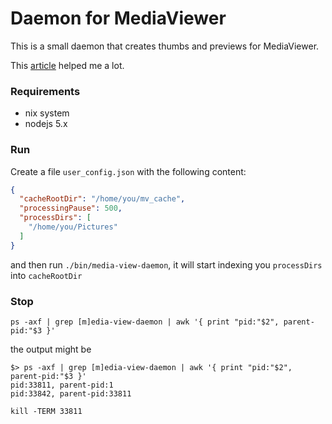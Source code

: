 # Daemon for MediaViewer

This is a small daemon that creates thumbs and previews for MediaViewer.

This [article](https://www.digitalocean.com/community/tutorials/how-to-write-a-linux-daemon-with-node-js-on-a-vps) helped me a lot.

### Requirements

* nix system
* nodejs 5.x

### Run

Create a file `user_config.json` with the following content:

```json
{
  "cacheRootDir": "/home/you/mv_cache",
  "processingPause": 500,
  "processDirs": [
    "/home/you/Pictures"
  ]
}
```

and then run `./bin/media-view-daemon`, it will start indexing you `processDirs`
into `cacheRootDir`

### Stop

`ps -axf | grep [m]edia-view-daemon | awk '{ print "pid:"$2", parent-pid:"$3 }'`

the output might be

```
$> ps -axf | grep [m]edia-view-daemon | awk '{ print "pid:"$2", parent-pid:"$3 }'
pid:33811, parent-pid:1
pid:33842, parent-pid:33811
```

`kill -TERM 33811`
